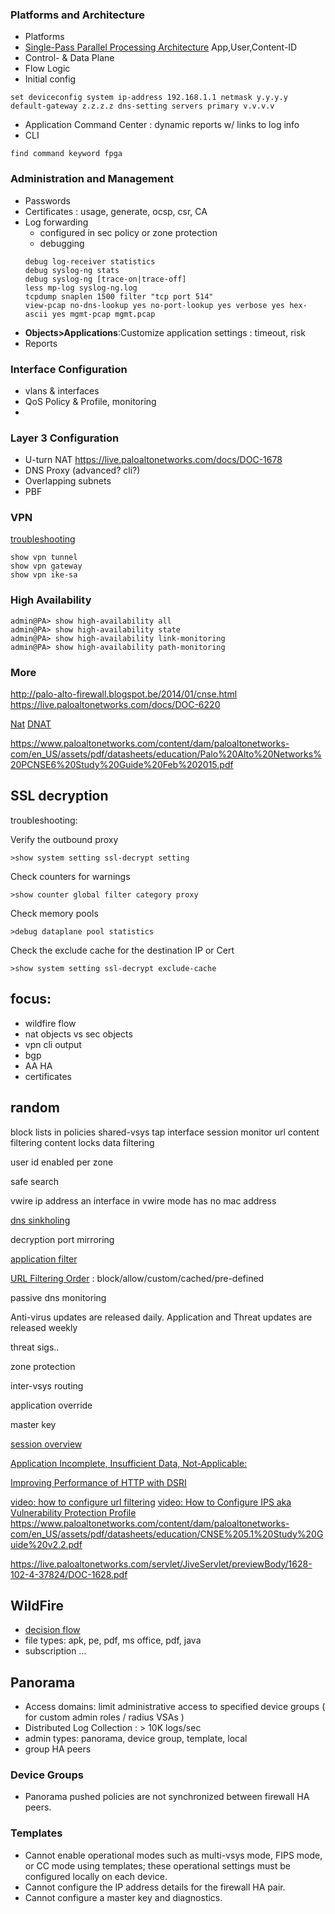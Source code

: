 ### Platforms and Architecture
- Platforms
- [Single-Pass Parallel Processing Architecture](http://www.paloguard.com/SP3-Architecture.asp)
    App,User,Content-ID
- Control- & Data Plane
- Flow Logic
- Initial config 
```
set deviceconfig system ip-address 192.168.1.1 netmask y.y.y.y default-gateway z.z.z.z dns-setting servers primary v.v.v.v
```
- Application Command Center : dynamic reports w/ links to log info
- CLI
```
find command keyword fpga
```
### Administration and Management
- Passwords
- Certificates : usage, generate, ocsp, csr, CA
- Log forwarding 
    - configured in sec policy or zone protection
    - debugging
    ```
    debug log-receiver statistics
    debug syslog-ng stats
    debug syslog-ng [trace-on|trace-off]
    less mp-log syslog-ng.log
    tcpdump snaplen 1500 filter "tcp port 514"
    view-pcap no-dns-lookup yes no-port-lookup yes verbose yes hex-ascii yes mgmt-pcap mgmt.pcap 
    ```
- __Objects>Applications__:Customize application settings : timeout, risk
- Reports

### Interface Configuration
- vlans & interfaces
- QoS Policy & Profile, monitoring
- 

### Layer 3 Configuration

- U-turn NAT https://live.paloaltonetworks.com/docs/DOC-1678
- DNS Proxy (advanced? cli?)
- Overlapping subnets
- PBF

### VPN
[troubleshooting](https://live.paloaltonetworks.com/docs/DOC-3671)
```
show vpn tunnel
show vpn gateway
show vpn ike-sa
```

### High Availability
```
admin@PA> show high-availability all
admin@PA> show high-availability state
admin@PA> show high-availability link-monitoring
admin@PA> show high-availability path-monitoring
```
### More
http://palo-alto-firewall.blogspot.be/2014/01/cnse.html
https://live.paloaltonetworks.com/docs/DOC-6220


[Nat](https://live.paloaltonetworks.com/servlet/JiveServlet/previewBody/1517-102-7-11647/Understanding_NAT-4.1-RevC.pdf)
[DNAT](https://live.paloaltonetworks.com/videos/1550)


https://www.paloaltonetworks.com/content/dam/paloaltonetworks-com/en_US/assets/pdf/datasheets/education/Palo%20Alto%20Networks%20PCNSE6%20Study%20Guide%20Feb%202015.pdf

## SSL decryption
troubleshooting:

Verify the outbound proxy 
```
>show system setting ssl-decrypt setting
```
Check counters for warnings
```
>show counter global filter category proxy
```
Check memory pools
```
>debug dataplane pool statistics
```
Check the exclude cache for the destination IP or Cert
```
>show system setting ssl-decrypt exclude-cache
```

## focus:
- wildfire flow
- nat objects vs sec objects
- vpn cli output
- bgp
- AA HA
- certificates


## random
block lists in policies
shared-vsys
tap interface
session monitor
url content filtering
content locks
data filtering

user id enabled per zone

safe search

vwire ip address 
an interface in vwire mode has no mac address

[dns sinkholing](https://live.paloaltonetworks.com/docs/DOC-6220)

decryption port mirroring

[application filter](https://live.paloaltonetworks.com/docs/DOC-5477)


[URL Filtering Order](https://live.paloaltonetworks.com/docs/DOC-2731) : block/allow/custom/cached/pre-defined

passive dns monitoring

Anti-virus updates are released daily. Application and Threat updates are released weekly

threat sigs..

zone protection

inter-vsys routing

application override

master key

[session overview](https://live.paloaltonetworks.com/docs/DOC-4785)

[Application Incomplete, Insufficient Data, Not-Applicable: ](https://live.paloaltonetworks.com/docs/DOC-1549)

[Improving Performance of HTTP with DSRI](https://live.paloaltonetworks.com/docs/DOC-5996)

[video: how to configure url filtering](https://live.paloaltonetworks.com/docs/DOC-9549)
[video: How to Configure IPS aka Vulnerability Protection Profile](https://live.paloaltonetworks.com/videos/1133)
https://www.paloaltonetworks.com/content/dam/paloaltonetworks-com/en_US/assets/pdf/datasheets/education/CNSE%205.1%20Study%20Guide%20v2.2.pdf

https://live.paloaltonetworks.com/servlet/JiveServlet/previewBody/1628-102-4-37824/DOC-1628.pdf


## WildFire
- [decision flow](https://www.paloaltonetworks.com/documentation/60/wildfire/wf_admin/wildfire-overview/about-wildfire.html)
- file types: apk, pe, pdf, ms office, pdf, java
- subscription ...

## Panorama
- Access domains: limit administrative access to specified device groups ( for custom admin roles / radius VSAs )
- Distributed Log Collection : > 10K logs/sec
- admin types: panorama, device group, template, local
- group HA peers

### Device Groups 
- Panorama pushed policies are not synchronized between firewall HA peers.

### Templates
- Cannot enable operational modes such as multi-vsys mode, FIPS mode, or CC mode using templates; these operational settings must be configured locally on each device.
- Cannot configure the IP address details for the firewall HA pair.
- Cannot configure a master key and diagnostics.
